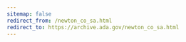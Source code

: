 ```yaml
---
sitemap: false 
redirect_from: /newton_co_sa.html 
redirect_to: https://archive.ada.gov/newton_co_sa.html 
---
```


